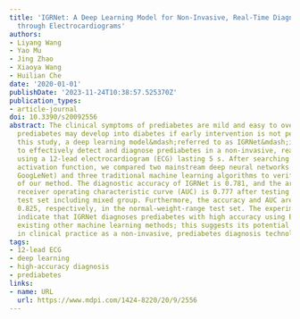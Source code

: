 ```yaml
---
title: 'IGRNet: A Deep Learning Model for Non-Invasive, Real-Time Diagnosis of Prediabetes
  through Electrocardiograms'
authors:
- Liyang Wang
- Yao Mu
- Jing Zhao
- Xiaoya Wang
- Huilian Che
date: '2020-01-01'
publishDate: '2023-11-24T10:38:57.525370Z'
publication_types:
- article-journal
doi: 10.3390/s20092556
abstract: The clinical symptoms of prediabetes are mild and easy to overlook, but
  prediabetes may develop into diabetes if early intervention is not performed. In
  this study, a deep learning model&mdash;referred to as IGRNet&mdash;is developed
  to effectively detect and diagnose prediabetes in a non-invasive, real-time manner
  using a 12-lead electrocardiogram (ECG) lasting 5 s. After searching for an appropriate
  activation function, we compared two mainstream deep neural networks (AlexNet and
  GoogLeNet) and three traditional machine learning algorithms to verify the superiority
  of our method. The diagnostic accuracy of IGRNet is 0.781, and the area under the
  receiver operating characteristic curve (AUC) is 0.777 after testing on the independent
  test set including mixed group. Furthermore, the accuracy and AUC are 0.856 and
  0.825, respectively, in the normal-weight-range test set. The experimental results
  indicate that IGRNet diagnoses prediabetes with high accuracy using ECGs, outperforming
  existing other machine learning methods; this suggests its potential for application
  in clinical practice as a non-invasive, prediabetes diagnosis technology.
tags:
- 12-lead ECG
- deep learning
- high-accuracy diagnosis
- prediabetes
links:
- name: URL
  url: https://www.mdpi.com/1424-8220/20/9/2556
---
```

